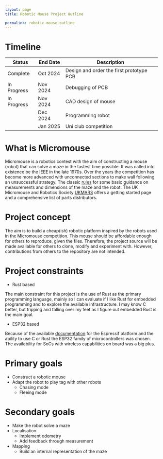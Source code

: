 ```yaml
---
layout: page
title: Robotic Mouse Project Outline

permalink: robotic-mouse-outline
---
```


# Timeline

| Status  |  End Date | Description  | 
|---------|-----------|--------------|
| Complete | Oct 2024  | Design and order the first prototype PCB |
| In Progress   | Nov 2024 | Debugging of PCB |
| In Progress   | Nov 2024 | CAD design of mouse |
|    | Dec 2024 | Programming robot |
|    | Jan 2025 | Uni club competition |

# What is Micromouse

Micromouse is a robotics contest with the aim of constructing a mouse (robot) that can solve a maze in the fastest time possible.
It was called into existence be the IEEE in the late 1970s.
Over the years the competition has become more advanced with unconnected sections to make wall following an unsuccessful strategy.
The classic [rules](https://ukmars.org/contests/contest-rules/micromouse-classic/) for some basic guidance on measurements and dimensions
of the maze and the robot.
The UK Micromouse and Robotics Society [UKMARS](https://ukmars.org/) offers a getting started page and a comprehensive list of parts distributors.

# Project concept

The aim is to build a cheap(ish) robotic platform inspired by the robots used in the Micromouse competition.
This mouse should be affordable enough for others to reproduce, given the files.
Therefore, the project source will be made available for others to clone, modify and experiment with.
However, contributions from others to the repository are not intended.

# Project constraints

- Rust based

The main constraint for this project is the use of Rust as the primary programming language, mainly so I can evaluate if I like Rust for embedded programming and to explore the available infrastructure.
I may know C better, but tripping and falling over my feet as I figure out embedded Rust is the main goal.

- ESP32 based

Because of the available [documentation](https://github.com/esp-rs) for the Espressif platform and the ability to use C or Rust the ESP32 family of 
microcontrollers was chosen.
The availability for SoCs with wireless capabilities on board was a big plus.

# Primary goals
- Construct a robotic mouse
- Adapt the robot to play tag with other robots
    - Chasing mode
    - Fleeing mode


# Secondary goals
- Make the robot solve a maze
- Localisation
    - Implement odometry
    - Add feedback through measurement
- Mapping
    - Build an internal representation of the maze


